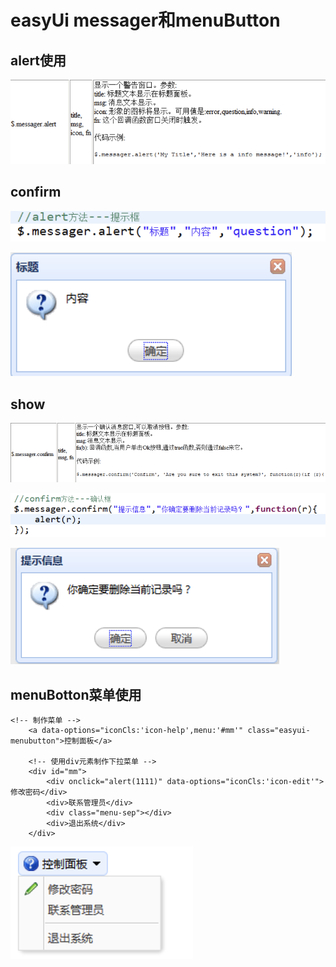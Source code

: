 # easyUi messager和menuButton

## alert使用

![](../../.gitbook/assets/image%20%28124%29.png)

## confirm

![](../../.gitbook/assets/image%20%28137%29.png)

![](../../.gitbook/assets/image%20%2878%29.png)

## show

![](../../.gitbook/assets/image%20%28121%29.png)

![](../../.gitbook/assets/image%20%28123%29.png)

![](../../.gitbook/assets/image%20%28122%29.png)

## menuBotton菜单使用

```text
<!-- 制作菜单 -->
	<a data-options="iconCls:'icon-help',menu:'#mm'" class="easyui-menubutton">控制面板</a>
	
	<!-- 使用div元素制作下拉菜单 -->
	<div id="mm">
		<div onclick="alert(1111)" data-options="iconCls:'icon-edit'">修改密码</div>
		<div>联系管理员</div>
		<div class="menu-sep"></div>
		<div>退出系统</div>
	</div>

```

![](../../.gitbook/assets/image%20%2894%29.png)

